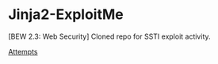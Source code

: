 # Jinja2-ExploitMe
[BEW 2.3: Web Security] Cloned repo for SSTI exploit activity.

[Attempts](logs.txt)
